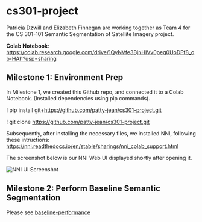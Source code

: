 # cs301-project
Patricia Dzwill and Elizabeth Finnegan are working together as Team 4 for the CS 301-101 Semantic Segmentation of Satellite Imagery project.

**Colab Notebook**: https://colab.research.google.com/drive/1QyNVfe3BjnHIVv0peq0UoDFf8_ob-HAh?usp=sharing

## Milestone 1: Environment Prep
In Milestone 1, we created this Github repo, and connected it to a Colab Notebook. (Installed dependencies using pip commands).

! pip install git+https://github.com/patty-jean/cs301-project.git


! git clone https://github.com/patty-jean/cs301-project.git

Subsequently, after installing the necessary files, we installed NNI, following these intructions: https://nni.readthedocs.io/en/stable/sharings/nni_colab_support.html

The screenshot below is our NNI Web UI displayed shortly after opening it. 

![NNI UI Screenshot](https://user-images.githubusercontent.com/117039859/198901139-f04eab6d-a8eb-48bb-a985-e67e54e52ae4.JPG)

## Milestone 2: Perform Baseline Semantic Segmentation

Please see [baseline-performance](https://github.com/patty-jean/cs301-project/blob/milestone-3/baseline-performance.md)
